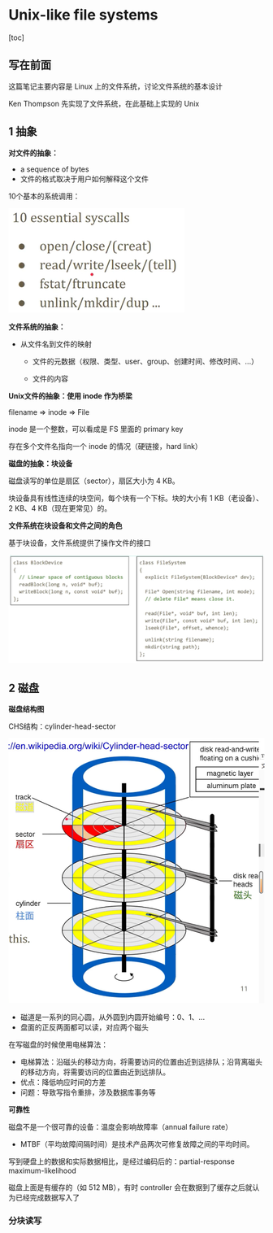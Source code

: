 # Unix-like file systems

[toc]

## 写在前面

这篇笔记主要内容是 Linux 上的文件系统，讨论文件系统的基本设计

Ken Thompson 先实现了文件系统，在此基础上实现的 Unix



## 1 抽象

**对文件的抽象：**

* a sequence of bytes
* 文件的格式取决于用户如何解释这个文件

10个基本的系统调用：

<img src="assets/image-20230329231559758.png" alt="image-20230329231559758" style="zoom: 50%;" />



**文件系统的抽象：**

* 从文件名到文件的映射

  * 文件的元数据（权限、类型、user、group、创建时间、修改时间、...）

  * 文件的内容



**Unix文件的抽象：使用 inode 作为桥梁**

filename => inode => File

inode 是一个整数，可以看成是 FS 里面的 primary key

存在多个文件名指向一个 inode 的情况（硬链接，hard link）



**磁盘的抽象：块设备**

磁盘读写的单位是扇区（sector），扇区大小为 4 KB。

块设备具有线性连续的块空间，每个块有一个下标。块的大小有 1 KB（老设备）、2 KB、4 KB（现在更常见）的。



**文件系统在块设备和文件之间的角色**

基于块设备，文件系统提供了操作文件的接口

![image-20230329235447216](assets/image-20230329235447216.png)



## 2 磁盘

**磁盘结构图**

CHS结构：cylinder-head-sector

<img src="assets/image-20230330213948555.png" alt="image-20230330213948555" style="zoom:67%;" />

* 磁道是一系列的同心圆，从外圆到内圆开始编号：0、1、...
* 盘面的正反两面都可以读，对应两个磁头



在写磁盘的时候使用电梯算法：

* 电梯算法：沿磁头的移动方向，将需要访问的位置由近到远排队；沿背离磁头的移动方向，将需要访问的位置由近到远排队。
* 优点：降低响应时间的方差
* 问题：导致写指令重排，涉及数据库事务等



**可靠性**

磁盘不是一个很可靠的设备：温度会影响故障率（annual failure rate）

* MTBF（平均故障间隔时间）是技术产品两次可修复故障之间的平均时间。

写到硬盘上的数据和实际数据相比，是经过编码后的：partial-response maximum-likelihood

磁盘上面是有缓存的（如 512 MB），有时 controller 会在数据到了缓存之后就认为已经完成数据写入了



### 分块读写































